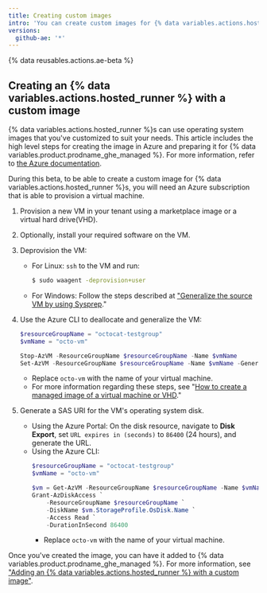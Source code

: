 ```yaml
---
title: Creating custom images
intro: 'You can create custom images for {% data variables.actions.hosted_runner %}s.'
versions:
  github-ae: '*'
---
```


{% data reusables.actions.ae-beta %}

## Creating an {% data variables.actions.hosted_runner %} with a custom image

{% data variables.actions.hosted_runner %}s can use operating system images that you've customized to suit your needs. This article includes the high level steps for creating the image in Azure and preparing it for {% data variables.product.prodname_ghe_managed %}. For more information, refer to [the Azure documentation](https://docs.microsoft.com/en-us/azure/virtual-machines/).

During this beta, to be able to create a custom image for {% data variables.actions.hosted_runner %}s, you will need an Azure subscription that is able to provision a virtual machine.


1. Provision a new VM in your tenant using a marketplace image or a virtual hard drive(VHD).
2. Optionally, install your required software on the VM.
3. Deprovision the VM:
     - For Linux: `ssh` to the VM and run:
         ```sh
         $ sudo waagent -deprovision+user
         ```
     - For Windows: Follow the steps described at ["Generalize the source VM by using Sysprep](https://docs.microsoft.com/en-us/azure/virtual-machines/windows/upload-generalized-managed#generalize-the-source-vm-by-using-sysprep)."

4. Use the Azure CLI to deallocate and generalize the VM:
    ```powershell
    $resourceGroupName = "octocat-testgroup"
    $vmName = "octo-vm"

    Stop-AzVM -ResourceGroupName $resourceGroupName -Name $vmName
    Set-AzVM -ResourceGroupName $resourceGroupName -Name $vmName -Generalized
    ```
    - Replace `octo-vm` with the name of your virtual machine.
    - For more information regarding these steps, see "[How to create a managed image of a virtual machine or VHD](https://docs.microsoft.com/en-us/azure/virtual-machines/linux/capture-image#step-1-deprovision-the-vm)."
5. Generate a SAS URI for the VM's operating system disk.
   - Using the Azure Portal: On the disk resource, navigate to **Disk Export**, set `URL expires in (seconds)` to `86400` (24 hours), and generate the URL.
   - Using the Azure CLI:
        ```powershell
        $resourceGroupName = "octocat-testgroup"
        $vmName = "octo-vm"

        $vm = Get-AzVM -ResourceGroupName $resourceGroupName -Name $vmName
        Grant-AzDiskAccess `
            -ResourceGroupName $resourceGroupName `
            -DiskName $vm.StorageProfile.OsDisk.Name `
            -Access Read `
            -DurationInSecond 86400
        ```
        - Replace `octo-vm` with the name of your virtual machine.

Once you've created the image, you can have it added to {% data variables.product.prodname_ghe_managed %}. For more information, see ["Adding an {% data variables.actions.hosted_runner %} with a custom image"](/actions/using-github-hosted-runners/adding-ae-hosted-runners#adding-an-ae-hosted-runner-with-a-custom-image).
